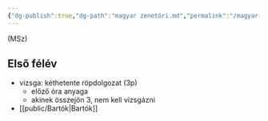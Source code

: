 ```yaml
---
{"dg-publish":true,"dg-path":"magyar zenetöri.md","permalink":"/magyar-zenetoeri/"}
---
```


(MSz)

## Első félév

- vizsga: kéthetente röpdolgozat (3p)
	- előző óra anyaga
	- akinek összejön 3, nem kell vizsgázni
- [[public/Bartók\|Bartók]]